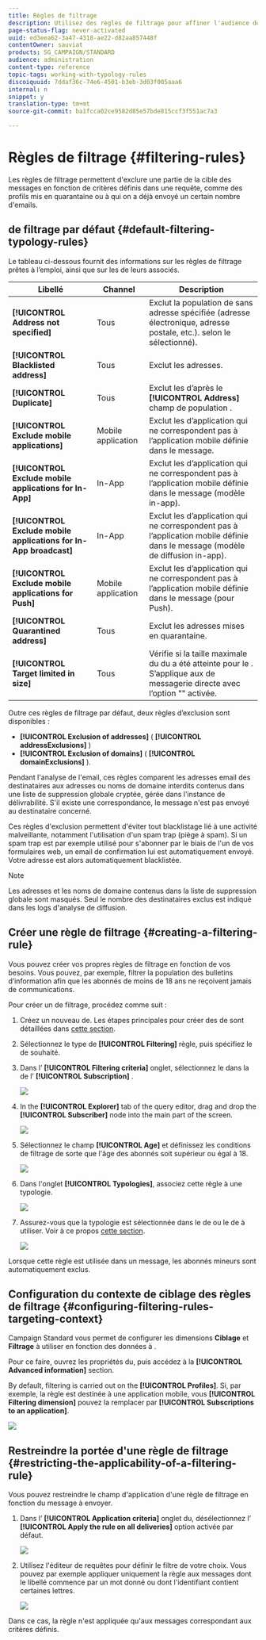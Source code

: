 ```yaml
---
title: Règles de filtrage
description: Utilisez des règles de filtrage pour affiner l'audience des messages.
page-status-flag: never-activated
uuid: ed3eea62-3a47-4318-ae22-d82aa857448f
contentOwner: sauviat
products: SG_CAMPAIGN/STANDARD
audience: administration
content-type: reference
topic-tags: working-with-typology-rules
discoiquuid: 7ddaf36c-74e6-4501-b3eb-3d03f005aaa6
internal: n
snippet: y
translation-type: tm+mt
source-git-commit: ba1fcca02ce9582d85e57bde815ccf3f551ac7a3

---
```



# Règles de filtrage {#filtering-rules}

Les règles de filtrage permettent d&#39;exclure une partie de la cible des messages en fonction de critères définis dans une requête, comme des profils mis en quarantaine ou à qui on a déjà envoyé un certain nombre d&#39;emails.

##  de filtrage par défaut {#default-filtering-typology-rules}

Le tableau ci-dessous fournit des informations sur les règles de filtrage prêtes à l’emploi, ainsi que sur les  de leurs associés.

| Libellé | Channel | Description |
---------|----------|---------
| **[!UICONTROL Address not specified]** | Tous | Exclut la population de  sans adresse spécifiée (adresse électronique, adresse postale, etc.). selon le  sélectionné). |
| **[!UICONTROL Blacklisted address]** | Tous | Exclut les adresses. |
| **[!UICONTROL Duplicate]** | Tous | Exclut les  d’après le **[!UICONTROL Address]** champ de population . |
| **[!UICONTROL Exclude mobile applications]** | Mobile application | Exclut les  d’application qui ne correspondent pas à l’application mobile définie dans le message. |
| **[!UICONTROL Exclude mobile applications for In-App]** | In-App | Exclut les  d’application qui ne correspondent pas à l’application mobile définie dans le message (modèle in-app). |
| **[!UICONTROL Exclude mobile applications for In-App broadcast]** | In-App | Exclut les  d’application  qui ne correspondent pas à l’application mobile définie dans le message (modèle de diffusion in-app). |
| **[!UICONTROL Exclude mobile applications for Push]** | Mobile application | Exclut les d’application   qui ne correspondent pas à l’application mobile définie dans le message (pour Push). |
| **[!UICONTROL Quarantined address]** | Tous | Exclut les adresses mises en quarantaine. |
| **[!UICONTROL Target limited in size]** | Tous | Vérifie si la taille maximale du  du a été atteinte pour le . S’applique aux  de messagerie directe avec l’option &quot;&quot; activée. |

Outre ces règles de filtrage par défaut, deux règles d’exclusion sont disponibles :

* **[!UICONTROL Exclusion of addresses]** ( **[!UICONTROL addressExclusions]** )
* **[!UICONTROL Exclusion of domains]** ( **[!UICONTROL domainExclusions]** ).

Pendant l&#39;analyse de l&#39;email, ces règles comparent les adresses email des destinataires aux adresses ou noms de domaine interdits contenus dans une liste de suppression globale cryptée, gérée dans l&#39;instance de délivrabilité. S&#39;il existe une correspondance, le message n&#39;est pas envoyé au destinataire concerné.

Ces règles d&#39;exclusion permettent d&#39;éviter tout blacklistage lié à une activité malveillante, notamment l&#39;utilisation d&#39;un spam trap (piège à spam). Si un spam trap est par exemple utilisé pour s&#39;abonner par le biais de l&#39;un de vos formulaires web, un email de confirmation lui est automatiquement envoyé. Votre adresse est alors automatiquement blacklistée.

>[!NOTE]
>
>Les adresses et les noms de domaine contenus dans la liste de suppression globale sont masqués. Seul le nombre des destinataires exclus est indiqué dans les logs d&#39;analyse de diffusion.

## Créer une règle de filtrage  {#creating-a-filtering-rule}

Vous pouvez créer vos propres règles de filtrage en fonction de vos besoins. Vous pouvez, par exemple, filtrer la population  des bulletins d’information afin que les abonnés de moins de 18 ans ne reçoivent jamais de communications.

Pour créer un  de filtrage, procédez comme suit :

1. Créez un nouveau  de. Les étapes principales pour créer des  de sont détaillées dans [cette section](../../sending/using/managing-typology-rules.md).

1. Sélectionnez le type de **[!UICONTROL Filtering]** règle, puis spécifiez le  de souhaité.

1. Dans l’ **[!UICONTROL Filtering criteria]** onglet, sélectionnez le    dans la de l’ **[!UICONTROL Subscription]** .

   ![](assets/typology_create-rule-subscription.png)

1. In the **[!UICONTROL Explorer]** tab of the query editor, drag and drop the **[!UICONTROL Subscriber]** node into the main part of the screen.

   ![](assets/typology_create-rule-subscriber.png)

1. Sélectionnez le champ **[!UICONTROL Age]** et définissez les conditions de filtrage de sorte que l&#39;âge des abonnés soit supérieur ou égal à 18.

   ![](assets/typology_create-rule-age.png)

1. Dans l&#39;onglet **[!UICONTROL Typologies]**, associez cette règle à une typologie.

   ![](assets/typology_create-rule-typology.png)

1. Assurez-vous que la typologie est sélectionnée dans le  de ou le  de à utiliser. Voir à ce propos [cette section](../../sending/using/managing-typologies.md#applying-typologies-to-messages).

   ![](assets/typology_template.png)

Lorsque cette règle est utilisée dans un message, les abonnés mineurs sont automatiquement exclus.

## Configuration du contexte de ciblage des règles de filtrage {#configuring-filtering-rules-targeting-context}

Campaign Standard vous permet de configurer les dimensions **Ciblage** et **Filtrage** à utiliser en fonction des données à .

Pour ce faire, ouvrez les propriétés  du, puis accédez à la **[!UICONTROL Advanced information]** section.

By default, filtering is carried out on the **[!UICONTROL Profiles]**. Si, par exemple, la règle est destinée à une application mobile, vous **[!UICONTROL Filtering dimension]** pouvez la remplacer par **[!UICONTROL Subscriptions to an application]**.

![](assets/typology_rule-order_2.png)

## Restreindre la portée d&#39;une règle de filtrage {#restricting-the-applicability-of-a-filtering-rule}

Vous pouvez restreindre le champ d&#39;application d&#39;une règle de filtrage en fonction du message à envoyer.

1. Dans l’ **[!UICONTROL Application criteria]** onglet  du, désélectionnez l’ **[!UICONTROL Apply the rule on all deliveries]** option activée par défaut.

   ![](assets/typology_limit.png)

1. Utilisez l&#39;éditeur de requêtes pour définir le filtre de votre choix. Vous pouvez par exemple appliquer uniquement la règle aux messages dont le libellé commence par un mot donné ou dont l&#39;identifiant contient certaines lettres.

   ![](assets/typology_limit-rule.png)

Dans ce cas, la règle n&#39;est appliquée qu&#39;aux messages correspondant aux critères définis.
